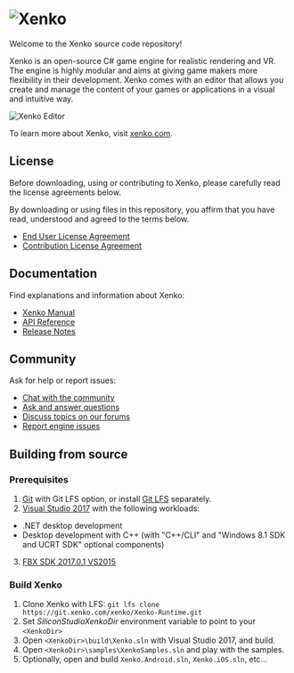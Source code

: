 ![Xenko](https://xenko.com/images/external/xenko-logo-side.png)
=======

Welcome to the Xenko source code repository!

Xenko is an open-source C# game engine for realistic rendering and VR. 
The engine is highly modular and aims at giving game makers more flexibility in their development.
Xenko comes with an editor that allows you create and manage the content of your games or applications in a visual and intuitive way.

![Xenko Editor](https://xenko.com/images/external/script-editor.png)

To learn more about Xenko, visit [xenko.com](https://xenko.com/).

## License

Before downloading, using or contributing to Xenko, please carefully read the license agreements below. 

By downloading or using files in this repository, you affirm that you have read, understood and agreed to the terms below.
* [End User License Agreement](LICENSE.md)
* [Contribution License Agreement](doc/ContributorLicenseAgreement.md)

## Documentation

Find explanations and information about Xenko:
* [Xenko Manual](https://doc.xenko.com/latest/manual/index.html)
* [API Reference](https://doc.xenko.com/latest/api/SiliconStudio.Assets.html)
* [Release Notes](https://doc.xenko.com/latest/ReleaseNotes/index.html)

## Community

Ask for help or report issues:
* [Chat with the community](https://gitter.im/SiliconStudio/xenko?utm_source=badge&utm_medium=badge&utm_campaign=pr-badge&utm_content=badge)
* [Ask and answer questions](http://answers.xenko.com/)
* [Discuss topics on our forums](http://forums.xenko.com/)
* [Report engine issues](https://github.com/SiliconStudio/xenko/issues)

## Building from source

### Prerequisites

1. [Git](https://git-scm.com/downloads) with Git LFS option, or install [Git LFS](https://git-lfs.github.com/) separately.
2. [Visual Studio 2017](https://www.visualstudio.com/downloads/) with the following workloads:
  * .NET desktop development
  * Desktop development with C++ (with "C++/CLI" and "Windows 8.1 SDK and UCRT SDK" optional components)
3. [FBX SDK 2017.0.1 VS2015](http://usa.autodesk.com/adsk/servlet/pc/item?siteID=123112&id=25408427)

### Build Xenko

1. Clone Xenko with LFS: `git lfs clone https://git.xenko.com/xenko/Xenko-Runtime.git`
2. Set *SiliconStudioXenkoDir* environment variable to point to your `<XenkoDir>`
3. Open `<XenkoDir>\build\Xenko.sln` with Visual Studio 2017, and build.
4. Open `<XenkoDir>\samples\XenkoSamples.sln` and play with the samples.
5. Optionally, open and build `Xenko.Android.sln`, `Xenko.iOS.sln`, etc...
